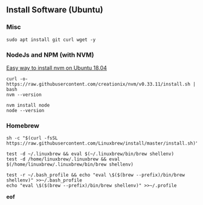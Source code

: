 ## Install Software (Ubuntu)

### Misc
```
sudo apt install git curl wget -y
```

### NodeJs and NPM (with NVM)
[Easy way to install nvm on Ubuntu 18.04](https://nbanzyme.medium.com/easy-way-to-install-nvm-on-ubuntu-18-04-2cfb19ee5391)
```
curl -o- https://raw.githubusercontent.com/creationix/nvm/v0.33.11/install.sh | bash
nvm --version
	
nvm install node
node --version
```




### Homebrew
```
sh -c "$(curl -fsSL https://raw.githubusercontent.com/Linuxbrew/install/master/install.sh)"
	
test -d ~/.linuxbrew && eval $(~/.linuxbrew/bin/brew shellenv)
test -d /home/linuxbrew/.linuxbrew && eval $(/home/linuxbrew/.linuxbrew/bin/brew shellenv)
	
test -r ~/.bash_profile && echo "eval \$($(brew --prefix)/bin/brew shellenv)" >>~/.bash_profile
echo "eval \$($(brew --prefix)/bin/brew shellenv)" >>~/.profile
```

**eof**